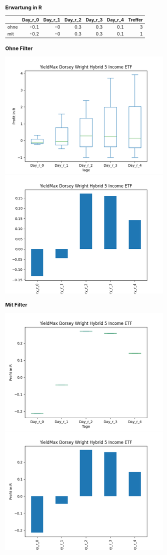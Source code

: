 ### Erwartung in R
|      |   Day_r_0 |   Day_r_1 |   Day_r_2 |   Day_r_3 |   Day_r_4 |   Treffer |
|:-----|----------:|----------:|----------:|----------:|----------:|----------:|
| ohne |      -0.1 |        -0 |       0.3 |       0.3 |       0.1 |         3 |
| mit  |      -0.2 |        -0 |       0.3 |       0.3 |       0.1 |         1 |

### Ohne Filter
![image info](./data/FIVY_box_all.png)
![image info](./data/FIVY_median_all.png)

### Mit Filter
![image info](./data/FIVY_box_filtered.png)
![image info](./data/FIVY_median_filtered.png)